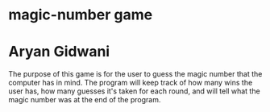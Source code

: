 # magic-number game
# Aryan Gidwani 

The purpose of this game is for the user to guess the magic number that the computer has in mind. The program will keep track of how many wins the user has, how many guesses it's taken for each round, and will tell what the magic number was at the end of the program.
